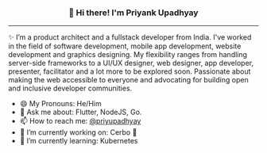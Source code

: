 
<h3 align="center">👋 Hi there! I'm Priyank Upadhyay</h3>
<!-- <p align="center">
  <a href="https://www.giftegwuenu.dev">Website</a> •
  <a href="https://twitter.com/lauragift_">Twitter</a>
</p> -->

---
✨ I’m a product architect and a fullstack developer from India. I've worked in the field of software development, mobile app development, website development and graphics designing. My flexibility ranges from handling server-side frameworks to a UI/UX designer, web designer, app developer, presenter, facilitator and a lot more to be explored soon. 
Passionate about making the web accessible to everyone and advocating for building open and inclusive developer communities. 


- 😄 My Pronouns: He/Him  
- 💬 Ask me about: Flutter, NodeJS, Go.
- 📫 How to reach me: [@priyupadhyay](https://www.linkedin.com/in/priyupadhyay/)
- 🔭 I’m currently working on: Cerbo 🤖
- 🌱 I’m currently learning: Kubernetes
